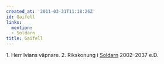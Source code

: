 ```yaml
---
created_at: '2011-03-31T11:18:26Z'
id: Gaifell
links:
  mention:
  - Soldarn
title: Gaifell
---
```


1\. Herr Ivians väpnare. 2. Rikskonung i [Soldarn] 2002–2037 e.D.

  [Soldarn]: Soldarn